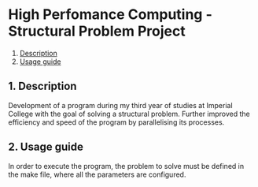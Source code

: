 # High Perfomance Computing - Structural Problem Project

1. [ Description ](#desc)
2. [ Usage guide ](#usage)

<a name="desc"></a>
## 1. Description

Development of a program during my third year of studies at Imperial College with the goal of solving a structural problem. Further improved the efficiency and speed of the program by parallelising its processes.

<a name="usage"></a>
## 2. Usage guide

In order to execute the program, the problem to solve must be defined in the make file, where all the parameters are configured.

